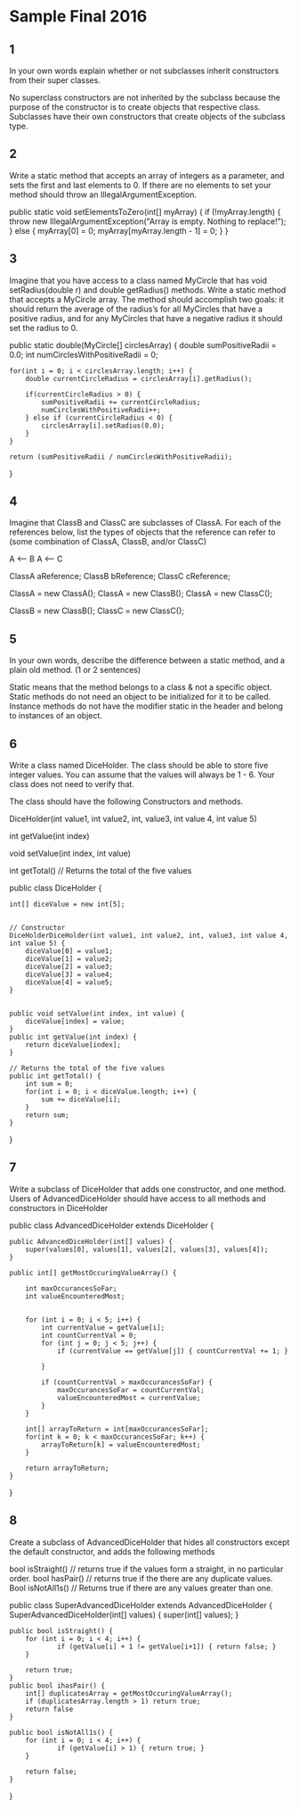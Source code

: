 # Sample Final 2016


## 1  
In your own words explain whether or not subclasses inherit constructors from their super classes.

No superclass constructors are not inherited by the subclass because the purpose of the constructor is to create objects that respective class. Subclasses have their own constructors that create objects of the subclass type.


## 2
Write a static method that accepts an array of integers as a parameter, and sets the first and last elements to 0. If there are no elements to set your method should throw an IllegalArgumentException.

public static void setElementsToZero(int[] myArray) {
	if (!myArray.length) {
		throw new IllegalArgumentException("Array is empty. Nothing to replace!");
	} else {
		myArray[0] = 0;
		myArray[myArray.length - 1] = 0;
	}
}

## 3
Imagine that you have access to a class named MyCircle that has  void setRadius(double r) and double getRadius() methods. Write a static method that accepts a MyCircle array. The method should accomplish two goals: it should return the average of the radius’s for all MyCircles that have a positive radius, and for any MyCircles that have a negative radius it should set the radius to 0.

public static double(MyCircle[] circlesArray) {
	double sumPositiveRadii = 0.0;
	int numCirclesWithPositiveRadii = 0;
	
	for(int i = 0; i < circlesArray.length; i++) {
		double currentCircleRadius = circlesArray[i].getRadius();
		
		if(currentCircleRadius > 0) {
			sumPositiveRadii += currentCircleRadius;
			numCirclesWithPositiveRadii++;
		} else if (currentCircleRadius < 0) {
			circlesArray[i].setRadius(0.0);
		}
	}

	return (sumPositiveRadii / numCirclesWithPositiveRadii); 
}

## 4
Imagine that ClassB and ClassC are subclasses of ClassA.  For each of the references below, list the types of objects that the reference can refer to (some combination of ClassA, ClassB, and/or ClassC)

A <-- B
A <-- C

ClassA  aReference;
ClassB  bReference;
ClassC  cReference;

ClassA = new ClassA();
ClassA = new ClassB();
ClassA = new ClassC();

ClassB = new ClassB();
ClassC = new ClassC();


## 5

In your own words, describe the difference between a static method, and a plain old method. (1 or 2 sentences)

Static means that the method belongs to a class & not a specific object. Static methods do not need an object to be initialized for it to be called.
Instance methods do not have the modifier static in the header and belong to instances of an object.

## 6

Write a class named DiceHolder. The class should be able to store five integer values. You can assume that the values will always be 1 - 6. Your class does not need to verify that.

The class should have the following Constructors and methods.

DiceHolder(int value1, int value2, int, value3, int value 4, int value 5)


int getValue(int index)

void setValue(int index, int value)


int getTotal()  // Returns the total of the five values


public class DiceHolder {
	
	int[] diceValue = new int[5];


	// Constructor
	DiceHolderDiceHolder(int value1, int value2, int, value3, int value 4, int value 5) {
		diceValue[0] = value1;
		diceValue[1] = value2;
		diceValue[2] = value3;
		diceValue[3] = value4;
		diceValue[4] = value5;
	}
	
	
	public void setValue(int index, int value) {
		diceValue[index] = value;
	}
	public int getValue(int index) {
		return diceValue[index];
	}

	// Returns the total of the five values
	public int getTotal() {
		int sum = 0;
		for(int i = 0; i < diceValue.length; i++) {
			sum += diceValue[i];
		}
		return sum;
	}

}

## 7 
Write a subclass of DiceHolder that adds one constructor, and one method. Users of AdvancedDiceHolder should have access to all methods and constructors in DiceHolder


public class AdvancedDiceHolder extends DiceHolder {

	public AdvancedDiceHolder(int[] values) {
		super(values[0], values[1], values[2], values[3], values[4]);
	}

	public int[] getMostOccuringValueArray() {

		int maxOccurancesSoFar;
		int valueEncounteredMost;

		
		for (int i = 0; i < 5; i++) {
			int currentValue = getValue[i];
			int countCurrentVal = 0;
			for (int j = 0; j < 5; j++) {
				if (currentValue == getValue[j]) { countCurrentVal += 1; }

			}

			if (countCurrentVal > maxOccurancesSoFar) { 
				maxOccurancesSoFar = countCurrentVal;
				valueEncounteredMost = currentValue;
			}
		}

		int[] arrayToReturn = int[maxOccurancesSoFar];
		for(int k = 0; k < maxOccurancesSoFar; k++) {
			arrayToReturn[k] = valueEncounteredMost;
		}

		return arrayToReturn;
	}
}


## 8 


Create a subclass of AdvancedDiceHolder that hides all constructors except the default constructor, and adds the following methods

bool isStraight()  // returns true if the values form a straight, in no particular order.
bool hasPair()  // returns true if the there are any duplicate values.  
Bool isNotAll1s() // Returns true if there are any values greater than one.

public class SuperAdvancedDiceHolder extends AdvancedDiceHolder {
	SuperAdvancedDiceHolder(int[] values) {
		super(int[] values);
	}

	public bool isStraight() {
		for (int i = 0; i < 4; i++) {
				if (getValue[i] + 1 != getValue[i+1]) { return false; }
		}

		return true;
	}
	public bool ihasPair() {
		int[] duplicatesArray = getMostOccuringValueArray();
		if (duplicatesArray.length > 1) return true;
		return false
	}
	
	public bool isNotAll1s() {
		for (int i = 0; i < 4; i++) {
				if (getValue[i] > 1) { return true; }
		}

		return false;
	}

}




